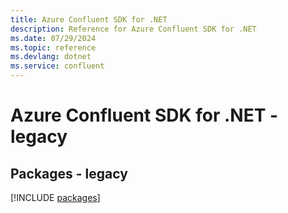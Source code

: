 ```yaml
---
title: Azure Confluent SDK for .NET
description: Reference for Azure Confluent SDK for .NET
ms.date: 07/29/2024
ms.topic: reference
ms.devlang: dotnet
ms.service: confluent
---
```

# Azure Confluent SDK for .NET - legacy
## Packages - legacy
[!INCLUDE [packages](confluent-index.md)]